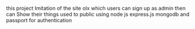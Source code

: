 this project Imitation of the site olx which users can sign up as admin then can
Show their things used to public using node js express.js mongodb and passport for authentication
